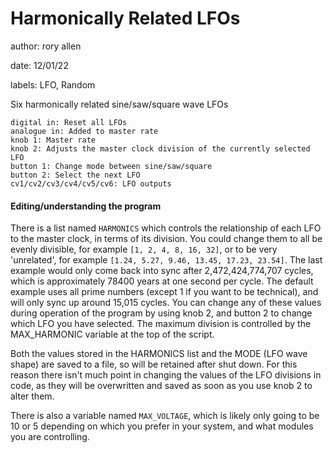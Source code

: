 # Harmonically Related LFOs

author: rory allen

date: 12/01/22

labels: LFO, Random

Six harmonically related sine/saw/square wave LFOs

    digital in: Reset all LFOs
    analogue in: Added to master rate
    knob 1: Master rate
    knob 2: Adjusts the master clock division of the currently selected LFO
    button 1: Change mode between sine/saw/square
    button 2: Select the next LFO
    cv1/cv2/cv3/cv4/cv5/cv6: LFO outputs


#### Editing/understanding the program
There is a list named ```HARMONICS``` which controls the relationship of each LFO to the master clock, in terms of its division.
You could change them to all be evenly divisible, for example ```[1, 2, 4, 8, 16, 32]```, or to be very 'unrelated', for example ```[1.24, 5.27, 9.46, 13.45, 17.23, 23.54]```.
The last example would only come back into sync after 2,472,424,774,707 cycles, which is approximately 78400 years at one second per cycle.
The default example uses all prime numbers (except 1 if you want to be technical), and will only sync up around 15,015 cycles.
You can change any of these values during operation of the program by using knob 2, and button 2 to change which LFO you have selected. The maximum division is controlled by the MAX_HARMONIC variable at the top of the script.

Both the values stored in the HARMONICS list and the MODE (LFO wave shape) are saved to a file, so will be retained after shut down. For this reason there isn't much point in changing the values of the LFO divisions in code, as they will be overwritten and saved as soon as you use knob 2 to alter them.

There is also a variable named ```MAX_VOLTAGE```, which is likely only going to be 10 or 5 depending on which you prefer in your system, and what modules you are controlling.
